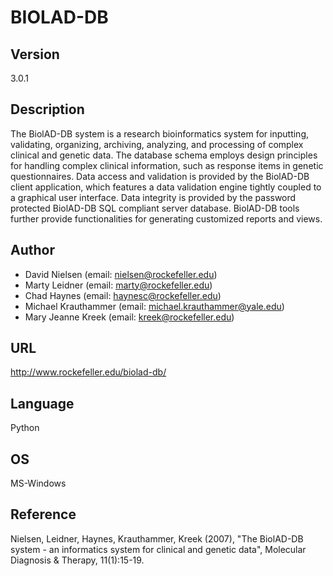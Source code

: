 # BIOLAD-DB

## Version
3.0.1

## Description
The BiolAD-DB system is a research bioinformatics system for inputting, validating, organizing, archiving, analyzing, and processing of complex clinical and genetic data. The database schema employs design principles for handling complex clinical information, such as response items in genetic questionnaires. Data access and validation is provided by the BiolAD-DB client application, which features a data validation engine tightly coupled to a graphical user interface. Data integrity is provided by the password protected BiolAD-DB SQL compliant server database. BiolAD-DB tools further provide functionalities for generating customized reports and views.

## Author
* David Nielsen (email: nielsen@rockefeller.edu)
* Marty Leidner (email: marty@rockefeller.edu)
* Chad Haynes (email: haynesc@rockefeller.edu)
* Michael Krauthammer (email: michael.krauthammer@yale.edu)
* Mary Jeanne Kreek (email: kreek@rockefeller.edu)

## URL
http://www.rockefeller.edu/biolad-db/

## Language
Python

## OS
MS-Windows

## Reference
Nielsen, Leidner, Haynes, Krauthammer, Kreek (2007), "The BiolAD-DB system - an informatics system for clinical and genetic data", Molecular Diagnosis & Therapy, 11(1):15-19.